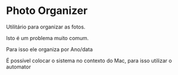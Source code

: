 # Photo Organizer

Utilitário para organizar as fotos.

Isto é um problema muito comum.

Para isso ele organiza por Ano/data

É possível colocar o sistema no contexto do Mac, para isso utilizar o automator

